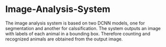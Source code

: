 # Image-Analysis-System
The image analysis system is based on two DCNN models, one for segmentation  and another for calssification. The system outputs an image with labels of each animal in a bounding box. Therefore counting and recognized animals are obtained from the output image.
